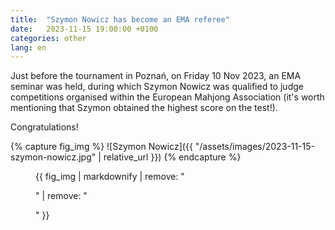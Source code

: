 ```yaml
---
title:  "Szymon Nowicz has become an EMA referee"
date:   2023-11-15 19:00:00 +0100
categories: other
lang: en
---
```


Just before the tournament in Poznań, on Friday 10 Nov 2023, an EMA seminar was held, during which Szymon Nowicz was qualified to judge competitions organised within the European Mahjong Association (it's worth mentioning that Szymon obtained the highest score on the test!).

Congratulations!

{% capture fig_img %}
![Szymon Nowicz]({{ "/assets/images/2023-11-15-szymon-nowicz.jpg" | relative_url }})
{% endcapture %}

<figure>
  {{ fig_img | markdownify | remove: "<p>" | remove: "</p>" }}
</figure>
